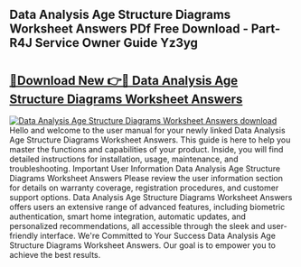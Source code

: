 ## Data Analysis Age Structure Diagrams Worksheet Answers PDf Free Download - Part-R4J Service Owner Guide Yz3yg

# <h2><a href="http://dfsrm4b.blite.top/?on=Data+Analysis+Age+Structure+Diagrams+Worksheet+Answers">🔗Download New 👉🔴 Data Analysis Age Structure Diagrams Worksheet Answers</a></h2>

[![Data Analysis Age Structure Diagrams Worksheet Answers download](https://i.imgur.com/lujVjoI.png)](http://dfsrm4b.blite.top/?on=Data+Analysis+Age+Structure+Diagrams+Worksheet+Answers)
Hello and welcome to the user manual for your newly linked Data Analysis Age Structure Diagrams Worksheet Answers. This guide is here to help you master the functions and capabilities of your product. Inside, you will find detailed instructions for installation, usage, maintenance, and troubleshooting. Important User Information Data Analysis Age Structure Diagrams Worksheet Answers Please review the user information section for details on warranty coverage, registration procedures, and customer support options. Data Analysis Age Structure Diagrams Worksheet Answers offers users an extensive range of advanced features, including biometric authentication, smart home integration, automatic updates, and personalized recommendations, all accessible through the sleek and user-friendly interface. We're Committed to Your Success Data Analysis Age Structure Diagrams Worksheet Answers. Our goal is to empower you to achieve the best results.
